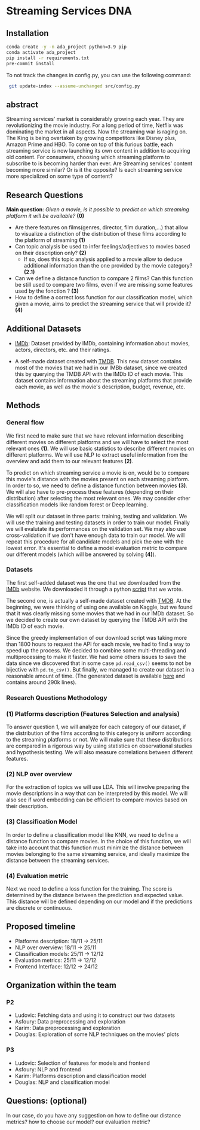 # Streaming Services DNA

## Installation
```bash
conda create -y -n ada_project python=3.9 pip
conda activate ada_project
pip install -r requirements.txt
pre-commit install
```

To not track the changes in config.py, you can use the following command:
```bash
 git update-index --assume-unchanged src/config.py
```


## abstract

Streaming services’ market is considerably growing each year. They are revolutionizing the movie industry. For a long period of time, Netflix was dominating the market in all aspects. Now the streaming war is raging on. The King is being overtaken by growing competitors like Disney plus, Amazon Prime and HBO. To come on top of this furious battle, each streaming service is now launching its own content in addition to acquiring old content. For consumers, choosing which streaming platform to subscribe to is becoming harder than ever. Are Streaming services' content becoming more similar? Or is it the opposite? Is each streaming service more specialized on some type of content?

## Research Questions

**Main question**: *Given a movie, is it possible to predict on which streaming platform it will be available?* **(0)**

- Are there features on films(genres, director, film duration,...) that allow to visualize a distinction of the distribution of these films according to the platform of streaming **(1)**
- Can topic analysis be used to infer feelings/adjectives to movies based on their description only? **(2)**
  - If so, does this topic analysis applied to a movie allow to deduce additional information than the one provided by the movie category? **(2.1)**
- Can we define a distance function to compare 2 films? Can this function be still used to compare two films, even if we are missing some features used by the fonction ? **(3)**
- How to define a correct loss function for our classification model, which given a movie, aims to predict the streaming service that will provide it? **(4)**

## Additional Datasets

- [IMDb](https://www.imdb.com/interfaces/): Dataset provided by IMDb, containing information about movies, actors, directors, etc. and their ratings.

- A self-made dataset created with [TMDB](https://www.themoviedb.org/). This new dataset contains most
of the movies that we had in our IMBb dataset, since we created this by querying the TMDB API with
the IMDb ID of each movie. This dataset contains information about the streaming platforms that
provide each movie, as well as the movie's description, budget, revenue, etc.

## Methods

### General flow

We first need to make sure that we have relevant information describing different movies on different platforms and we will have to select the most relevant ones **(1)**. We will use basic statistics to describe different movies on different platforms. We will use NLP to extract useful information from the overview and add them to our relevant features **(2)**.

To predict on which streaming service a movie is on, would be to compare this movie's distance with the movies present on each streaming platform. In order to so, we need to define a distance function between movies **(3)**. We will also have to pre-process these features (depending on their distribution) after selecting the most relevant ones. We may consider other classification models like random forest or Deep learning.

We will split our dataset in three parts: training, testing and validation. We will use the training and testing datasets in order to train our model. Finally we will evalutate its performances on the validation set. We may also use cross-validation if we don't have enough data to train our model. We will repeat this procedure for all candidate models and pick the one with the lowest error. It's essential to define a model evaluation metric to compare our different models (which will be answered by solving **(4)**).



### Datasets

The first self-added dataset was the one that we downloaded from the [IMDb](https://www.imdb.com/interfaces/) website. We downloaded it through a python [script](src/dataset_creation.py) that we wrote.

The second one, is actually a self-made dataset created with [TMDB](https://www.themoviedb.org/). At the beginning, we were thinking of using one available on Kaggle, but we found that it was clearly missing some movies that we had in our IMDb dataset. So we decided to create our own dataset by querying the TMDB API with the IMDb ID of each movie.

Since the greedy implementation of our download script was taking more than 1800 hours to request the API for each movie, we had to find a way to speed up the process. We decided to combine some multi-threading and multiprocessing to make it faster. We had some others issues to save the data since we discovered that in some case `pd.read_csv()` seems to not be bijective with `pd.to_csv()`. But finally, we managed to create our dataset in a reasonable amount of time. (The generated dataset is available [here](data/moviedb_data.tsv.gz) and contains around 290k lines).
### Research Questions Methodology

### **(1)** Platforms description (Features Selection and analysis)

To answer question 1, we will analyze for each category of our dataset, if the distribution of the films according to this category is uniform according to the streaming platforms or not. We will make sure that these distributions are compared in a rigorous way by using statistics on observational studies and hypothesis testing. We will also measure correlations between different features.

### **(2)** NLP over overview

For the extraction of topics we will use LDA. This will involve preparing the movie descriptions in a way that can be interpreted by this model. We will also see if word embedding can be efficient to compare movies based on their description.

### **(3)** Classification Model

In order to define a classification model like KNN, we need to define a distance function to compare movies. In the choice of this function, we will take into account that this function must minimize the distance between movies belonging to the same streaming service, and ideally maximize the distance between the streaming services.

### **(4)** Evaluation metric

Next we need to define a loss function for the training. The score is determined by the distance between the prediction and expected value. This distance will be defined depending on our model and if the predictions are discrete or continuous.

## Proposed timeline

- Platforms description: 18/11 -> 25/11
- NLP over overview: 18/11 -> 25/11
- Classification models: 25/11 -> 12/12
- Evaluation metrics: 25/11 -> 12/12
- Frontend Interface: 12/12 -> 24/12


## Organization within the team

### P2
- Ludovic: Fetching data and using it to construct our two datasets
- Asfoury: Data preprocessing and exploration
- Karim: Data preprocessing and exploration
- Douglas: Exploration of some NLP techniques on the movies' plots

### P3
- Ludovic: Selection of features for models and frontend
- Asfoury: NLP and frontend
- Karim: Platforms description and classification model
- Douglas: NLP and classification model

## Questions: (optional)

In our case, do you have any suggestion on how to define our distance metrics? how to choose our model? our evaluation metric?
